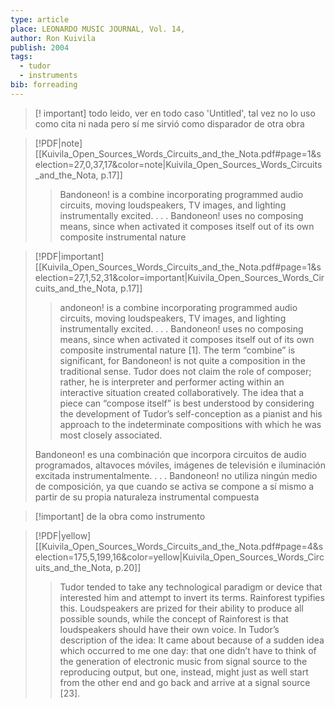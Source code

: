 ```yaml
---
type: article
place: LEONARDO MUSIC JOURNAL, Vol. 14,
author: Ron Kuivila
publish: 2004
tags:
  - tudor
  - instruments
bib: forreading
---
```

> [! important] todo leido, ver en todo caso 'Untitled', tal vez no lo uso como cita ni nada pero sí me sirvió como disparador de otra obra

> [!PDF|note] [[Kuivila_Open_Sources_Words_Circuits_and_the_Nota.pdf#page=1&selection=27,0,37,17&color=note|Kuivila_Open_Sources_Words_Circuits_and_the_Nota, p.17]]
> > Bandoneon! is a combine incorporating programmed audio circuits, moving loudspeakers, TV images, and lighting instrumentally excited. . . . Bandoneon! uses no composing means, since when activated it composes itself out of its own composite instrumental nature

> [!PDF|important] [[Kuivila_Open_Sources_Words_Circuits_and_the_Nota.pdf#page=1&selection=27,1,52,31&color=important|Kuivila_Open_Sources_Words_Circuits_and_the_Nota, p.17]]
> > andoneon! is a combine incorporating programmed audio circuits, moving loudspeakers, TV images, and lighting instrumentally excited. . . . Bandoneon! uses no composing means, since when activated it composes itself out of its own composite instrumental nature [1]. The term “combine” is significant, for Bandoneon! is not quite a composition in the traditional sense. Tudor does not claim the role of composer; rather, he is interpreter and performer acting within an interactive situation created collaboratively. The idea that a piece can “compose itself” is best understood by considering the development of Tudor’s self-conception as a pianist and his approach to the indeterminate compositions with which he was most closely associated.
> 
> Bandoneon! es una combinación que incorpora circuitos de audio programados, altavoces móviles, imágenes de televisión e iluminación excitada instrumentalmente. . . . Bandoneon! no utiliza ningún medio de composición, ya que cuando se activa se compone a sí mismo a partir de su propia naturaleza instrumental compuesta

> [!important] de la obra como instrumento

> [!PDF|yellow] [[Kuivila_Open_Sources_Words_Circuits_and_the_Nota.pdf#page=4&selection=175,5,199,16&color=yellow|Kuivila_Open_Sources_Words_Circuits_and_the_Nota, p.20]]
> > Tudor tended to take any technological paradigm or device that interested him and attempt to invert its terms. Rainforest typifies this. Loudspeakers are prized for their ability to produce all possible sounds, while the concept of Rainforest is that loudspeakers should have their own voice. In Tudor’s description of the idea: It came about because of a sudden idea which occurred to me one day: that one didn’t have to think of the generation of electronic music from signal source to the reproducing output, but one, instead, might just as well start from the other end and go back and arrive at a signal source [23].
> 
> 